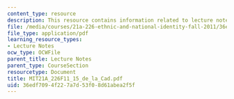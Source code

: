 ```yaml
---
content_type: resource
description: This resource contains information related to lecture notes.
file: /media/courses/21a-226-ethnic-and-national-identity-fall-2011/36edf7094f227a7d53f08d61abea2f5f_MIT21A_226F11_15_de_la_Cad.pdf
file_type: application/pdf
learning_resource_types:
- Lecture Notes
ocw_type: OCWFile
parent_title: Lecture Notes
parent_type: CourseSection
resourcetype: Document
title: MIT21A_226F11_15_de_la_Cad.pdf
uid: 36edf709-4f22-7a7d-53f0-8d61abea2f5f
---
```


